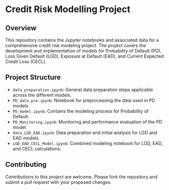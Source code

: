 # Credit Risk Modelling Project

## Overview
This repository contains the Jupyter notebooks and associated data for a comprehensive credit risk modeling project. The project covers the development and implementation of models for Probability of Default (PD), Loss Given Default (LGD), Exposure at Default (EAD), and Current Expected Credit Loss (CECL).

## Project Structure
- `data_preparation.ipynb`: General data preparation steps applicable across the different models.
- `PD_data_pre.ipynb`: Notebook for preprocessing the data used in PD models.
- `PD_model.ipynb`: Contains the modeling process for Probability of Default.
- `PD_Monitoring.ipynb`: Monitoring and performance evaluation of the PD model.
- `data_LGD_EAD.ipynb`: Data preparation and initial analysis for LGD and EAD models.
- `LGD_EAD_CECL_Model.ipynb`: Combined modeling notebook for LGD, EAD, and CECL calculations.


## Contributing
Contributions to this project are welcome. Please fork the repository and submit a pull request with your proposed changes.
